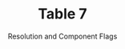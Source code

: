 ---
title: Table 7
subtitle: Resolution and Component Flags
layout: default
parent: Section 2
grand_parent: NCEP Grib1 Documentation(Office Note 388)
nav_order: 2
---